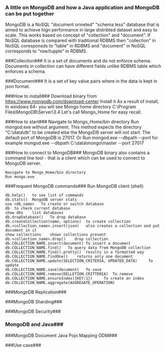 ### A little on MongoDB and how a Java application and MongoDB can be put together ###

MongoDB is a NoSQL "document orineted" "schema less" database that is aimed to achieve hign performance in large distribted dataset and easy to scale. This works based on concept of "collection" and "document". If NoSQL database is compared with traditional RDBMS then "collection" in NoSQL coresponsds to "table" in RDBMS and "document" in NoSQL corresponds to "row/tupple" in RDBMS.

###Collection###
It is a set of documents and do not enforce schema. Documents in collection can have different fields unlike RDBMS table which enforces a schema.

###Document###
It is a set of key value pairs where in the data is kept in json format.

###How to install###
    Download binary from https://www.mongodb.com/download-center
    Install it
    As a result of install, In windows 64- you will see Mongo home directory C:\Program Files\MongoDB\Server\3.4
    Let's call Mongo_Home for easy recall.

###How to start###
    Navigate to Mongo_Home/bin directory
    Run mongod.exe without argument. This method expects the directory "C:\data\db" to be created else the MongoDB server will not start. The default port of MongoDB is 27017.
    Or
    Run mongod.exe --dbpath <file system path> --port <port number> for example mongod.exe --dbpath C:\data\mongo\master --port 27017
    
###How to connect to MongoDB###
MongoDB binary also contains a command line tool - that is a client which can be used to connect to MongoDB server.
    
    Navigate to Mongo_Home/bin directory
    Run mongo.exe

###Frequent MongoDB commands###
Run MongoDB client (shell)
    
    db.help()   to see list of commands
    db.stats()  MongoDB server stats
    use <db_name>   To create or switch database
    db  to check current database
    show dbs    list databases
    db.dropDatabase()   To drop database
    db.createCollection(name, options)  to create collection
    db.<collection_name>.insert(json)   also creates a collection and put document in it
    show collections    shows collections present
    db.<collection_name>.drop()    drop collection
    db.COLLECTION_NAME.insert(document) To insert a document
    db.COLLECTION_NAME.find()   To query data from MongoDB collection
    db.COLLECTION_NAME.find().pretty()  results in a formatted way
    db.COLLECTION_NAME.findOne()    returns only one document
    db.COLLECTION_NAME.update(SELECTION_CRITERIA, UPDATED_DATA)     To update
    db.COLLECTION_NAME.save(document)   To save
    db.COLLECTION_NAME.remove(DELLETION_CRITTERIA)  To remove
    db.COLLECTION_NAME.ensureIndex({KEY:1})     To create an index
    db.COLLECTION_NAME.aggregate(AGGREGATE_OPERATION)   
    
###MongoDB Replication###

###MongoDB Sharding###

###MongoDB Security###
    
### MongoDB and Java###

###MongoDB Document Java Pojo Mapping ODM###

###Use case###




